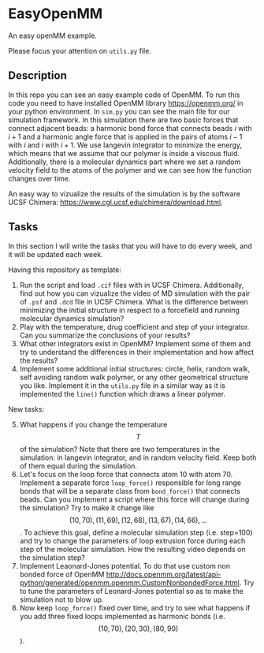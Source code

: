 # EasyOpenMM
An easy openMM example.

Please focus your attention on `utils.py` file.

## Description
In this repo you can see an easy example code of OpenMM. To run this code you need to have installed OpenMM library https://openmm.org/ in your python environment. In `sim.py` you can see the main file for our simulation framework. In this simulation there are two basic forces that connect adjacent beads: a harmonic bond force that connects beads $i$ with $i+1$ and a harmonic angle force that is applied in the pairs of atoms $i-1$ with $i$ and $i$ with $i+1$. We use langevin integrator to minimize the energy, which means that we assume that our polymer is inside a viscous fluid. Additionally, there is a molecular dynamics part where we set a random velocity field to the atoms of the polymer and we can see how the function changes over time.

An easy way to vizualize the results of the simulation is by the software UCSF Chimera: https://www.cgl.ucsf.edu/chimera/download.html.

## Tasks
In this section I will write the tasks that you will have to do every week, and it will be updated each week.

Having this repository as template:

1. Run the script and load `.cif` files with in UCSF Chimera. Additionally, find out how you can vizualize the video of MD simulation with the pair of `.psf` and `.dcd` file in UCSF Chimera. What is the difference between minimizing the initial structure in respect to a forcefield and running molecular dynamics simulation?
2. Play with the temperature, drug coefficient and step of your integrator. Can you summarize the conclusions of your results?
3. What other integrators exist in OpenMM? Implement some of them and try to understand the differences in their implementation and how affect the results?
4. Implement some additional initial structures: circle, helix, random walk, self avoiding random walk polymer, or any other geometrical structure you like. Implement it in the `utils.py` file in a similar way as it is implemented the `line()` function which draws a linear polymer.

New tasks:

5. What happens if you change the temperature $$T$$ of the simulation? Note that there are two temperatures in the simulation: in langevin integrator, and in random velocity field. Keep both of them equal during the simulation.
6. Let's focus on the loop force that connects atom 10 with atom 70. Implement a separate force `loop_force()` responsible for long range bonds that will be a separate class from `bond_force()` that connects beads. Can you implement a script where this force will change during the simulation? Try to make it change like $$(10,70),(11,69),(12,68),(13,67),(14,66),...$$. To achieve this goal, define a molecular simulation step (i.e. step=100) and try to change the parameters of loop extrusion force during  each step of the molecular simulation. How the resulting video depends on the simulation step?
7. Implement Leaonard-Jones potential. To do that use custom non bonded force of OpenMM http://docs.openmm.org/latest/api-python/generated/openmm.openmm.CustomNonbondedForce.html. Try to tune the parameters of Leonard-Jones potential so as to make the simulation not to blow up.
8. Now keep `loop_force()` fixed over time, and try to see what happens if you add three fixed loops implemented as harmonic bonds (i.e. $$(10,70),(20,30),(80,90)$$).
